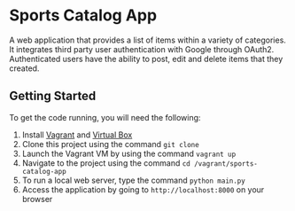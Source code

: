 # Sports Catalog App

A web application that provides a list of items within a variety of categories. It integrates third party user authentication with Google through OAuth2. Authenticated users have the ability to post, edit and delete items that they created.

## Getting Started

To get the code running, you will need the following:

1. Install [Vagrant](https://www.google.com/url?q=http://vagrantup.com/&sa=D&ust=1496282078864000&usg=AFQjCNGdBiWTItFFB_vj1S7O3mKCynrrQQ) and [Virtual Box](https://www.google.com/url?q=https://www.virtualbox.org/&sa=D&ust=1496282078865000&usg=AFQjCNEagxDXqeeiwPzscDKV78o6MY3t3g)
2. Clone this project using the command `git clone`
3. Launch the Vagrant VM by using the command `vagrant up`
4. Navigate to the project using the command `cd /vagrant/sports-catalog-app`
5. To run a local web server, type the command `python main.py`
6. Access the application by going to `http://localhost:8000` on your browser
